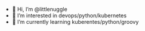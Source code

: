 - 👋 Hi, I’m @littlenuggle
- 👀 I’m interested in devops/python/kubernetes
- 🌱 I’m currently learning kuberentes/python/groovy

<!---
littlenuggle/littlenuggle is a ✨ special ✨ repository because its `README.md` (this file) appears on your GitHub profile.
You can click the Preview link to take a look at your changes.
--->
